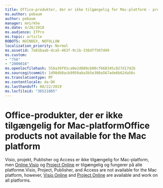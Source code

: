 ```yaml
---
title: Office-produkter, der er ikke tilgængelig for Mac-platform - projekt
ms.author: pebaum
author: pebaum
manager: mnirkhe
ms.date: 4/26/2018
ms.audience: ITPro
ms.topic: article
ROBOTS: NOINDEX, NOFOLLOW
localization_priority: Normal
ms.assetid: 7a81baab-dca5-463f-9c1b-336dff507d49
ms.custom:
- "756"
- "2000016"
ms.openlocfilehash: 558a39f91ca0e2d889cb00cf668345c027d17d2b
ms.sourcegitcommit: 1d98db8acb9959aba3b5e308a567ade6b62da56c
ms.translationtype: MT
ms.contentlocale: da-DK
ms.lasthandoff: 08/22/2019
ms.locfileid: "36521885"
---
```

# <a name="office-products-not-available-for-the-mac-platform"></a><span data-ttu-id="81e9f-102">Office-produkter, der er ikke tilgængelig for Mac-platform</span><span class="sxs-lookup"><span data-stu-id="81e9f-102">Office products not available for the Mac platform</span></span>

<span data-ttu-id="81e9f-103">Visio, projekt, Publisher og Access er ikke tilgængelig for Mac-platform, men [Online Visio](https://products.office.com/visio/visio-online) og [Project Online](https://products.office.com/project/project-online-premium) er tilgængelig og fungerer på alle platforme.</span><span class="sxs-lookup"><span data-stu-id="81e9f-103">Visio, Project, Publisher, and Access are not available for the Mac platform, however, [Visio Online](https://products.office.com/visio/visio-online) and [Project Online](https://products.office.com/project/project-online-premium) are available and work on all platforms.</span></span>
  